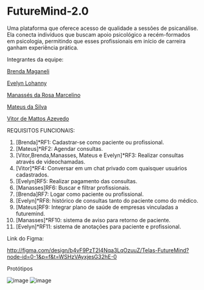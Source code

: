 # FutureMind-2.0
Uma plataforma que oferece acesso de qualidade a sessões de psicanálise. Ela conecta indivíduos que buscam apoio psicológico a recém-formados em psicologia, permitindo que esses profissionais em início de carreira ganham experiência prática.

Integrantes da equipe:

[Brenda Maganeli](https://github.com/BrendaMaganeli)

[Evelyn Lohanny](https://guthub.com/evylohanny)

[Manassés da Rosa Marcelino](https://github.com/ManassesMarcelino)

[Mateus da Silva](https://github.com/MateusdasilvaDES)

[Vitor de Mattos Azevedo](https://github.com/VitorMatt)

REQUISITOS FUNCIONAIS:

1. [Brenda]*RF1: Cadastrar-se como paciente ou profissional. 
2. [Mateus]*RF2: Agendar consultas.
3. [Vitor,Brenda,Manasses, Mateus e Evelyn]*RF3: Realizar consultas através de videochamadas.
4. [Vitor]*RF4: Conversar em um chat privado com quaisquer usuários cadastrados.
5. [Evelyn]RF5: Realizar pagamento das consultas.
6. [Manasses]RF6: Buscar e filtrar profissionais.
7. [Brenda]RF7: Logar como paciente ou profissional.
8. [Evelyn]*RF8: histórico de consultas tanto do paciente como do médico.
9. [Mateus]RF9: Integrar plano de saúde de empresas vinculadas a futuremind.
10. [Manasses]*RF10: sistema de aviso para retorno de paciente.
11. [Evelyn]*RF11: sistema de anotações para paciente e profissional.

Link do Figma:

http://figma.com/design/b4vF9PzT2I4Nqa3LqOzuuZ/Telas-FutureMind?node-id=0-1&p=f&t=WSHzVAyxjesG32hE-0

Protótipos

![image](https://github.com/user-attachments/assets/0adcf32a-d90c-45c1-a1ce-0165e0b096f9)
![image](https://github.com/user-attachments/assets/2ad2ed08-920e-4f04-9564-5e2ba7893fa8)


